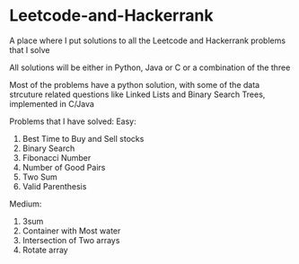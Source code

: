 # Leetcode-and-Hackerrank

A place where I put solutions to all the Leetcode and Hackerrank problems that I solve

All solutions will be either in Python, Java or C or a combination of the three

Most of the problems have a python solution, with some of the data strcuture related questions like Linked Lists and Binary Search Trees, implemented in C/Java

Problems that I have solved: 
Easy: 
1) Best Time to Buy and Sell stocks
2) Binary Search
3) Fibonacci Number
4) Number of Good Pairs
5) Two Sum
6) Valid Parenthesis

Medium: 
1) 3sum
2) Container with Most water
3) Intersection of Two arrays
4) Rotate array

